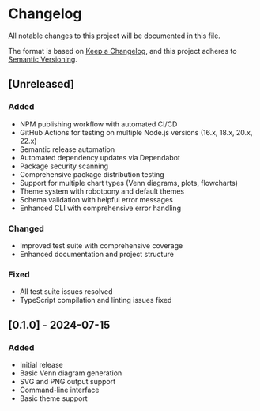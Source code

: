 # Changelog

All notable changes to this project will be documented in this file.

The format is based on [Keep a Changelog](https://keepachangelog.com/en/1.0.0/),
and this project adheres to [Semantic Versioning](https://semver.org/spec/v2.0.0.html).

## [Unreleased]

### Added
- NPM publishing workflow with automated CI/CD
- GitHub Actions for testing on multiple Node.js versions (16.x, 18.x, 20.x, 22.x)
- Semantic release automation
- Automated dependency updates via Dependabot
- Package security scanning
- Comprehensive package distribution testing
- Support for multiple chart types (Venn diagrams, plots, flowcharts)
- Theme system with robotpony and default themes
- Schema validation with helpful error messages
- Enhanced CLI with comprehensive error handling

### Changed
- Improved test suite with comprehensive coverage
- Enhanced documentation and project structure

### Fixed
- All test suite issues resolved
- TypeScript compilation and linting issues fixed

## [0.1.0] - 2024-07-15

### Added
- Initial release
- Basic Venn diagram generation
- SVG and PNG output support
- Command-line interface
- Basic theme support